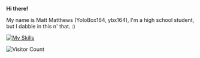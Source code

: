 **Hi there!**

My name is Matt Matthews (YoloBox164, ybx164), I'm a high school student, but I dabble in this n' that. :)

[![My Skills](https://skillicons.dev/icons?i=linux,bash,mysql,c,html,css)](https://skillicons.dev)

![Visitor Count](https://profile-counter.glitch.me/{YoloBox164}/count.svg)
